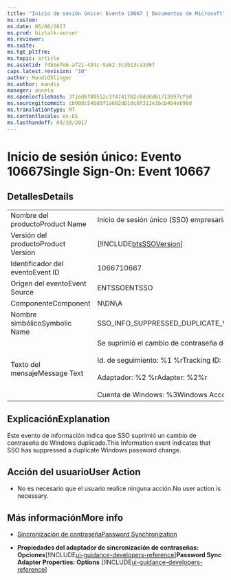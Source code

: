 ```yaml
---
title: "Inicio de sesión único: Evento 10667 | Documentos de Microsoft"
ms.custom: 
ms.date: 06/08/2017
ms.prod: biztalk-server
ms.reviewer: 
ms.suite: 
ms.tgt_pltfrm: 
ms.topic: article
ms.assetid: 74bbe7e6-af21-434c-9a62-3c3b13ca3307
caps.latest.revision: "10"
author: MandiOhlinger
ms.author: mandia
manager: anneta
ms.openlocfilehash: 3f1ed6f80512c3f4741782c0dddd61713997cf9d
ms.sourcegitcommit: cb908c540d8f1a692d01dc8f313e16cb4b4e696d
ms.translationtype: MT
ms.contentlocale: es-ES
ms.lasthandoff: 09/20/2017
---
```

# <a name="single-sign-on-event-10667"></a><span data-ttu-id="ded14-102">Inicio de sesión único: Evento 10667</span><span class="sxs-lookup"><span data-stu-id="ded14-102">Single Sign-On: Event 10667</span></span>
## <a name="details"></a><span data-ttu-id="ded14-103">Detalles</span><span class="sxs-lookup"><span data-stu-id="ded14-103">Details</span></span>  
  
|||  
|-|-|  
|<span data-ttu-id="ded14-104">Nombre del producto</span><span class="sxs-lookup"><span data-stu-id="ded14-104">Product Name</span></span>|<span data-ttu-id="ded14-105">Inicio de sesión único (SSO) empresarial</span><span class="sxs-lookup"><span data-stu-id="ded14-105">Enterprise Single Sign-On</span></span>|  
|<span data-ttu-id="ded14-106">Versión del producto</span><span class="sxs-lookup"><span data-stu-id="ded14-106">Product Version</span></span>|[!INCLUDE[btsSSOVersion](../includes/btsssoversion-md.md)]|  
|<span data-ttu-id="ded14-107">Identificador del evento</span><span class="sxs-lookup"><span data-stu-id="ded14-107">Event ID</span></span>|<span data-ttu-id="ded14-108">10667</span><span class="sxs-lookup"><span data-stu-id="ded14-108">10667</span></span>|  
|<span data-ttu-id="ded14-109">Origen del evento</span><span class="sxs-lookup"><span data-stu-id="ded14-109">Event Source</span></span>|<span data-ttu-id="ded14-110">ENTSSO</span><span class="sxs-lookup"><span data-stu-id="ded14-110">ENTSSO</span></span>|  
|<span data-ttu-id="ded14-111">Componente</span><span class="sxs-lookup"><span data-stu-id="ded14-111">Component</span></span>|<span data-ttu-id="ded14-112">N\D</span><span class="sxs-lookup"><span data-stu-id="ded14-112">N\A</span></span>|  
|<span data-ttu-id="ded14-113">Nombre simbólico</span><span class="sxs-lookup"><span data-stu-id="ded14-113">Symbolic Name</span></span>|<span data-ttu-id="ded14-114">SSO_INFO_SUPPRESSED_DUPLICATE_WINDOWS_PASSWORD_CHANGE</span><span class="sxs-lookup"><span data-stu-id="ded14-114">SSO_INFO_SUPPRESSED_DUPLICATE_WINDOWS_PASSWORD_CHANGE</span></span>|  
|<span data-ttu-id="ded14-115">Texto del mensaje</span><span class="sxs-lookup"><span data-stu-id="ded14-115">Message Text</span></span>|<span data-ttu-id="ded14-116">Se suprimió el cambio de contraseña de Windows duplicado.%r</span><span class="sxs-lookup"><span data-stu-id="ded14-116">Suppressed duplicate Windows password change.%r</span></span><br /><br /> <span data-ttu-id="ded14-117">Id. de seguimiento: %1 %r</span><span class="sxs-lookup"><span data-stu-id="ded14-117">Tracking ID: %1%r</span></span><br /><br /> <span data-ttu-id="ded14-118">Adaptador: %2 %r</span><span class="sxs-lookup"><span data-stu-id="ded14-118">Adapter: %2%r</span></span><br /><br /> <span data-ttu-id="ded14-119">Cuenta de Windows: %3</span><span class="sxs-lookup"><span data-stu-id="ded14-119">Windows Account: %3</span></span>|  
  
## <a name="explanation"></a><span data-ttu-id="ded14-120">Explicación</span><span class="sxs-lookup"><span data-stu-id="ded14-120">Explanation</span></span>  
 <span data-ttu-id="ded14-121">Este evento de información indica que SSO suprimió un cambio de contraseña de Windows duplicado.</span><span class="sxs-lookup"><span data-stu-id="ded14-121">This Information event indicates that SSO has suppressed a duplicate Windows password change.</span></span>  
  
## <a name="user-action"></a><span data-ttu-id="ded14-122">Acción del usuario</span><span class="sxs-lookup"><span data-stu-id="ded14-122">User Action</span></span>  
  
-   <span data-ttu-id="ded14-123">No es necesario que el usuario realice ninguna acción.</span><span class="sxs-lookup"><span data-stu-id="ded14-123">No user action is necessary.</span></span>  
  
## <a name="more-info"></a><span data-ttu-id="ded14-124">Más información</span><span class="sxs-lookup"><span data-stu-id="ded14-124">More info</span></span>
  
-   [<span data-ttu-id="ded14-125">Sincronización de contraseña</span><span class="sxs-lookup"><span data-stu-id="ded14-125">Password Synchronization</span></span>](../core/password-synchronization2.md)  
  
-   <span data-ttu-id="ded14-126">**Propiedades del adaptador de sincronización de contraseñas: Opciones**[!INCLUDE[ui-guidance-developers-reference](../includes/ui-guidance-developers-reference.md)]</span><span class="sxs-lookup"><span data-stu-id="ded14-126">**Password Sync Adapter Properties: Options** [!INCLUDE[ui-guidance-developers-reference](../includes/ui-guidance-developers-reference.md)]</span></span>
